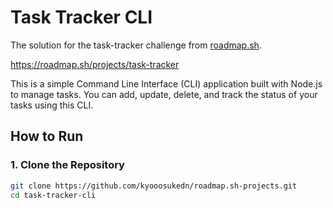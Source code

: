 # Task Tracker CLI

The solution for the task-tracker challenge from [roadmap.sh](https://roadmap.sh).

https://roadmap.sh/projects/task-tracker

This is a simple Command Line Interface (CLI) application built with Node.js to manage tasks. You can add, update, delete, and track the status of your tasks using this CLI.

## How to Run

### 1. Clone the Repository

```bash
git clone https://github.com/kyooosukedn/roadmap.sh-projects.git
cd task-tracker-cli

